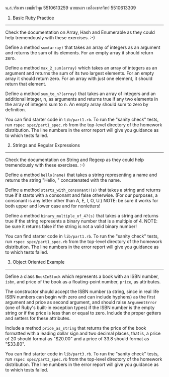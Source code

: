 น.ส.วรินทร เขมชัยวิพุธ 5510613259
นายธนกร เหลืองขจรวิทย์ 5510613309

1) Basic Ruby Practice
-----------------------

Check the documentation on Array, Hash and Enumerable as they could help tremendously with these exercises. :-)

Define a method `sum(array)` that takes an array of integers as an argument and returns the sum of its elements. For an empty array it should return zero.

Define a method `max_2_sum(array)` which takes an array of integers as an argument and returns the sum of its two largest elements. For an empty array it should return zero. For an array with just one element, it should return that element. 

Define a method `sum_to_n?(array)` that takes an array of integers and an additional integer, n, as arguments and returns true if any two elements in the array of integers sum to n. An empty array should sum to zero by definition.

You can find starter code in `lib/part1.rb`.
To run the "sanity check" tests, run
`rspec spec/part1_spec.rb` 
from the top-level directory of the homework distribution.
The line numbers in the error report will give you guidance as to which
tests failed.


2) Strings and Regular Expressions
-----------------------

Check the documentation on String and Regexp as they could help tremendously with these exercises. :-)

Define a method `hello(name)` that takes a string representing a name and returns the string "Hello, " concatenated with the name.

Define a method `starts_with_consonant?(s)` that takes a string and returns true if it starts with a consonant and false otherwise. (For our purposes, a consonant is any letter other than A, E, I, O, U.) NOTE: be sure it works for both upper and lower case and for nonletters!

Define a method `binary_multiple_of_4?(s)` that takes a string and returns true if the string represents a binary number that is a multiple of 4. NOTE: be sure it returns false if the string is not a valid binary number!


You can find starter code in `lib/part1.rb`.
To run the "sanity check" tests, run
`rspec spec/part1_spec.rb` 
from the top-level directory of the homework distribution.
The line numbers in the error report will give you guidance as to which
tests failed.


3) Object Oriented Example
-----------------------

Define a class `BookInStock` which represents a book with an ISBN
number, `isbn`, and price of the book as a floating-point number,
`price`, as attributes.  

The constructor should accept the ISBN number
(a string, since in real life ISBN numbers can begin with zero and can
include hyphens) as the first argument and price as second argument, and
should raise `ArgumentError` (one of Ruby's built-in exception types) if
the ISBN number is the empty string or if the price is less than or
equal to zero.  Include the proper getters and setters for these
attributes.

Include a method `price_as_string` that returns the price of
the book formatted with a leading dollar sign and two decimal places, that is, a price
of 20 should format as "$20.00" and a price of 33.8 should format as
"$33.80".

You can find starter code in `lib/part3.rb`.
To run the "sanity check" tests, run
`rspec spec/part3_spec.rb` 
from the top-level directory of the homework distribution.
The line numbers in the error report will give you guidance as to which
tests failed.
